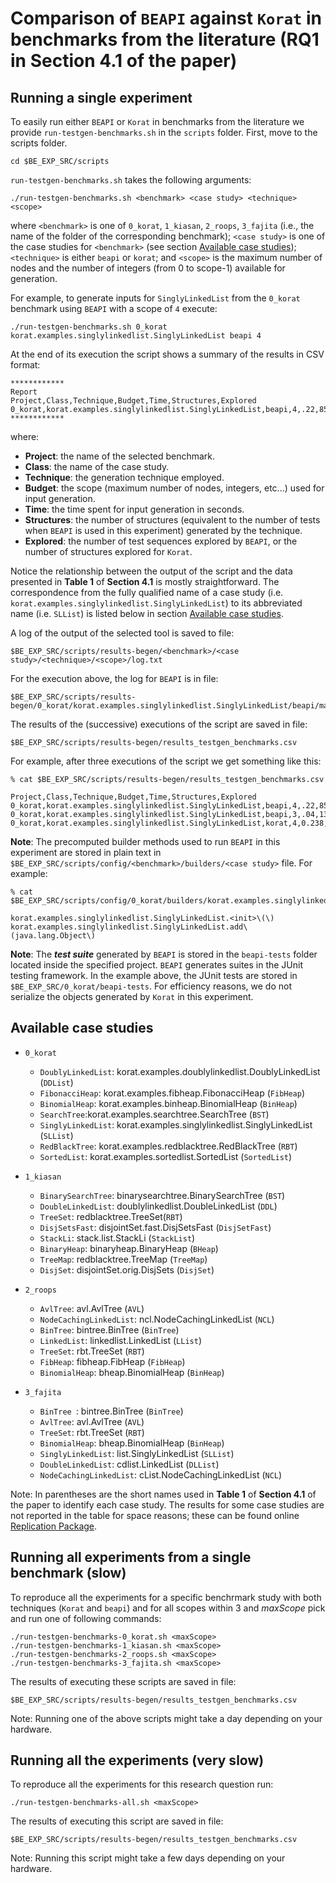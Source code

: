 # Comparison of `BEAPI` against `Korat` in benchmarks from the literature (RQ1 in Section 4.1 of the paper)

## Running a single experiment

To easily run either `BEAPI` or `Korat` in benchmarks from the literature we provide `run-testgen-benchmarks.sh` in the `scripts` folder. First, move to the scripts folder.

```
cd $BE_EXP_SRC/scripts
```

`run-testgen-benchmarks.sh` takes the following arguments:
```
./run-testgen-benchmarks.sh <benchmark> <case study> <technique> <scope>
```
where `<benchmark>` is one of `0_korat`, `1_kiasan`, `2_roops`, `3_fajita` (i.e., the name of the folder of the corresponding benchmark); `<case study>` is one of the case studies for `<benchmark>` (see section [Available case studies](#Available-case-studies));  `<technique>` is either `beapi` or `korat`; and `<scope>` is the maximum number of nodes and the number of integers (from 0 to scope-1) available for generation.

For example, to generate inputs for `SinglyLinkedList` from the `0_korat` benchmark using `BEAPI` with a scope of `4` execute:
```
./run-testgen-benchmarks.sh 0_korat korat.examples.singlylinkedlist.SinglyLinkedList beapi 4
```

At the end of its execution the script shows a summary of the results in CSV format:

```
************
Report
Project,Class,Technique,Budget,Time,Structures,Explored
0_korat,korat.examples.singlylinkedlist.SinglyLinkedList,beapi,4,.22,85,345
************
```

where:

- **Project**: the name of the selected benchmark.
- **Class**: the name of the case study.
- **Technique**: the generation technique employed.
- **Budget**: the scope (maximum number of nodes, integers, etc...) used for input generation.
- **Time**: the time spent for input generation in seconds.
- **Structures**: the number of structures (equivalent to the number of tests when `BEAPI` is used in this experiment) generated by the technique.
- **Explored**: the number of test sequences explored by `BEAPI`, or the number of structures explored for `Korat`.

Notice the relationship between the output of the script and the data presented in **Table 1** of **Section 4.1** is mostly straightforward. The correspondence from the fully qualified name of a case study (i.e. `korat.examples.singlylinkedlist.SinglyLinkedList`) to its abbreviated name (i.e. `SLList`) is listed below in section [Available case studies](#Available-case-studies). 

A log of the output of the selected tool is saved to file:

```
$BE_EXP_SRC/scripts/results-begen/<benchmark>/<case study>/<technique>/<scope>/log.txt
```

For the execution above, the log for `BEAPI` is in file:

```
$BE_EXP_SRC/scripts/results-begen/0_korat/korat.examples.singlylinkedlist.SinglyLinkedList/beapi/matching/builders/4/log.txt
```  

The results of the (successive) executions of the script are saved in file: 

```
$BE_EXP_SRC/scripts/results-begen/results_testgen_benchmarks.csv
```

For example, after three executions of the script we get something like this:

```
% cat $BE_EXP_SRC/scripts/results-begen/results_testgen_benchmarks.csv

Project,Class,Technique,Budget,Time,Structures,Explored
0_korat,korat.examples.singlylinkedlist.SinglyLinkedList,beapi,4,.22,85,345
0_korat,korat.examples.singlylinkedlist.SinglyLinkedList,beapi,3,.04,13,43
0_korat,korat.examples.singlylinkedlist.SinglyLinkedList,korat,4,0.238,85,764
```

**Note**: The precomputed builder methods used to run `BEAPI` in this experiment are stored in plain text in `$BE_EXP_SRC/scripts/config/<benchmark>/builders/<case study>` file. For example:

```
% cat $BE_EXP_SRC/scripts/config/0_korat/builders/korat.examples.singlylinkedlist.SinglyLinkedList 

korat.examples.singlylinkedlist.SinglyLinkedList.<init>\(\)
korat.examples.singlylinkedlist.SinglyLinkedList.add\(java.lang.Object\)
```

**Note**: The ***test suite*** generated by `BEAPI` is stored in the `beapi-tests` folder located inside the specified project. `BEAPI` generates suites in the JUnit testing framework. In the example above, the JUnit tests are stored in `$BE_EXP_SRC/0_korat/beapi-tests`. For efficiency reasons, we do not serialize the objects generated by `Korat` in this experiment.

## Available case studies

- `0_korat`
  - `DoublyLinkedList`: korat.examples.doublylinkedlist.DoublyLinkedList (`DDList`)
  - `FibonacciHeap`: korat.examples.fibheap.FibonacciHeap (`FibHeap`)
  -	`BinomialHeap`: korat.examples.binheap.BinomialHeap (`BinHeap`)
  - `SearchTree`:korat.examples.searchtree.SearchTree (`BST`)
  - `SinglyLinkedList`: korat.examples.singlylinkedlist.SinglyLinkedList (`SLList`)
  - `RedBlackTree`: korat.examples.redblacktree.RedBlackTree (`RBT`)
  - `SortedList`: korat.examples.sortedlist.SortedList (`SortedList`) 

- `1_kiasan`
  - `BinarySearchTree`: binarysearchtree.BinarySearchTree (`BST`)
  - `DoubleLinkedList`: doublylinkedlist.DoubleLinkedList (`DDL`)
  - `TreeSet`: redblacktree.TreeSet(`RBT`)
  - `DisjSetsFast`: disjointSet.fast.DisjSetsFast (`DisjSetFast`)
  - `StackLi`: stack.list.StackLi (`StackList`)
  - `BinaryHeap`: binaryheap.BinaryHeap (`BHeap`)
  - `TreeMap`: redblacktree.TreeMap (`TreeMap`)
  - `DisjSet`: disjointSet.orig.DisjSets (`DisjSet`) 

- `2_roops`

  - `AvlTree`: avl.AvlTree (`AVL`)
  - `NodeCachingLinkedList`: ncl.NodeCachingLinkedList (`NCL`)
  - `BinTree`: bintree.BinTree (`BinTree`)
  - `LinkedList`: linkedlist.LinkedList (`LList`)
  - `TreeSet`: rbt.TreeSet (`RBT`)
  - `FibHeap`: fibheap.FibHeap (`FibHeap`)
  - `BinomialHeap`: bheap.BinomialHeap (`BinHeap`)

- `3_fajita`
  - `BinTree `: bintree.BinTree (`BinTree`)
  - `AvlTree`: avl.AvlTree (`AVL`)
  - `TreeSet`: rbt.TreeSet (`RBT`)
  - `BinomialHeap`: bheap.BinomialHeap (`BinHeap`)
  - `SinglyLinkedList`: list.SinglyLinkedList (`SLList`) 
  - `DoubleLinkedList`: cdlist.LinkedList (`DLList`)
  - `NodeCachingLinkedList`: cList.NodeCachingLinkedList (`NCL`)

Note: In parentheses are the short names used in **Table 1** of **Section 4.1** of the paper to identify each case study. The results for some case studies are not reported in the table for space reasons; these can be found online [Replication Package](https://sites.google.com/view/bounded-exhaustive-api/home).

## Running all experiments from a single benchmark (slow)

To reproduce all the experiments for a specific benchrmark study with both techniques (`Korat` and `beapi`) and for all scopes within 3 and *maxScope* pick and run one of following commands: 

```
./run-testgen-benchmarks-0_korat.sh <maxScope>
./run-testgen-benchmarks-1_kiasan.sh <maxScope>
./run-testgen-benchmarks-2_roops.sh <maxScope>
./run-testgen-benchmarks-3_fajita.sh <maxScope>
```

The results of executing these scripts are saved in file: 

```
$BE_EXP_SRC/scripts/results-begen/results_testgen_benchmarks.csv
```

Note: Running one of the above scripts might take a day depending on your hardware.

## Running all the experiments (very slow)

To reproduce all the experiments for this research question run:
```
./run-testgen-benchmarks-all.sh <maxScope>
```

The results of executing this script are saved in file: 
```
$BE_EXP_SRC/scripts/results-begen/results_testgen_benchmarks.csv
```

Note: Running this script might take a few days depending on your hardware.

